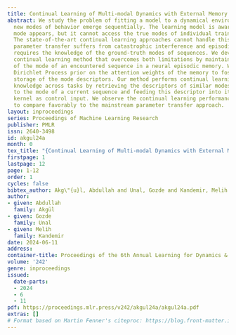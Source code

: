 ```yaml
---
title: Continual Learning of Multi-modal Dynamics with External Memory
abstract: We study the problem of fitting a model to a dynamical environment when
  new modes of behavior emerge sequentially. The learning model is aware when a new
  mode appears, but it cannot access the true modes of individual training sequences.
  The state-of-the-art continual learning approaches cannot handle this setup, because
  parameter transfer suffers from catastrophic interference and episodic memory design
  requires the knowledge of the ground-truth modes of sequences. We devise a novel
  continual learning method that overcomes both limitations by maintaining a descriptor
  of the mode of an encountered sequence in a neural episodic memory. We employ a
  Dirichlet Process prior on the attention weights of the memory to foster efficient
  storage of the mode descriptors. Our method performs continual learning by transferring
  knowledge across tasks by retrieving the descriptors of similar modes of past tasks
  to the mode of a current sequence and feeding this descriptor into its transition
  kernel as control input. We observe the continual learning performance of our method
  to compare favorably to the mainstream parameter transfer approach.
layout: inproceedings
series: Proceedings of Machine Learning Research
publisher: PMLR
issn: 2640-3498
id: akgul24a
month: 0
tex_title: "{Continual Learning of Multi-modal Dynamics with External Memory}"
firstpage: 1
lastpage: 12
page: 1-12
order: 1
cycles: false
bibtex_author: Akg\"{u}l, Abdullah and Unal, Gozde and Kandemir, Melih
author:
- given: Abdullah
  family: Akgül
- given: Gozde
  family: Unal
- given: Melih
  family: Kandemir
date: 2024-06-11
address:
container-title: Proceedings of the 6th Annual Learning for Dynamics & Control Conference
volume: '242'
genre: inproceedings
issued:
  date-parts:
  - 2024
  - 6
  - 11
pdf: https://proceedings.mlr.press/v242/akgul24a/akgul24a.pdf
extras: []
# Format based on Martin Fenner's citeproc: https://blog.front-matter.io/posts/citeproc-yaml-for-bibliographies/
---
```

